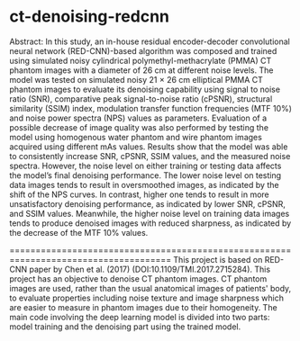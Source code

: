# ct-denoising-redcnn

Abstract: In this study, an in-house residual encoder-decoder convolutional neural network (RED-CNN)-based algorithm was composed and trained using simulated noisy cylindrical polymethyl-methacrylate (PMMA) CT phantom images with a diameter of 26 cm at different noise levels. The model was tested on simulated noisy 21 × 26 cm elliptical PMMA CT phantom images to evaluate its denoising capability using signal to noise ratio (SNR), comparative peak signal-to-noise ratio (cPSNR), structural similarity (SSIM) index, modulation transfer function frequencies (MTF 10%) and noise power spectra (NPS) values as parameters. Evaluation of a possible decrease of image quality was also performed by testing the model using homogenous water phantom and wire phantom images acquired using different mAs values. Results show that the model was able to consistently increase SNR, cPSNR, SSIM values, and the measured noise spectra. However, the noise level on either training or testing data affects the model’s final denoising performance. The lower noise level on testing data images tends to result in oversmoothed images, as indicated by the shift of the NPS curves. In contrast, higher one tends to result in more unsatisfactory denoising performance, as indicated by lower SNR, cPSNR, and SSIM values. Meanwhile, the higher noise level on training data images tends to produce denoised images with reduced sharpness, as indicated by the decrease of the MTF 10% values.

=====================================================================================
This project is based on RED-CNN paper by Chen et al. (2017) (DOI:10.1109/TMI.2017.2715284). This project has an objective to denoise CT phantom images. CT phantom images are used, rather than the usual anatomical images of patients' body, to evaluate properties including noise texture and image sharpness which are easier to measure in phantom images due to their homogeneity. The main code involving the deep learning model is divided into two parts: model training and the denoising part using the trained model.
